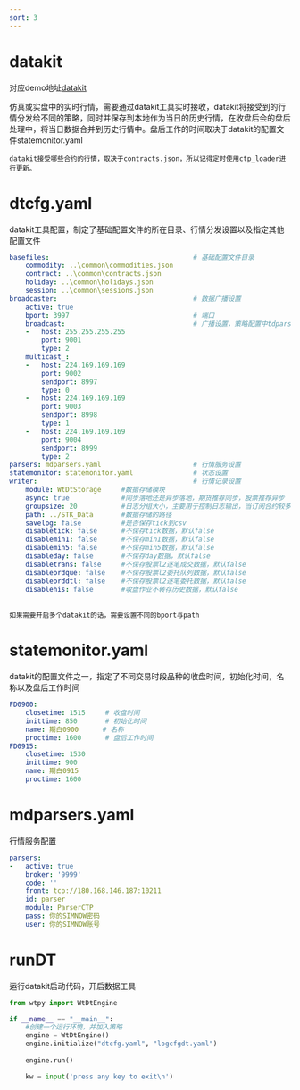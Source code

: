 ```yaml
---
sort: 3
---
```


# datakit

对应demo地址[datakit](https://github.com/ZzzzHeJ/WonderTrader-Learning-Notes/tree/demo/dataFeed)

仿真或实盘中的实时行情，需要通过datakit工具实时接收，datakit将接受到的行情分发给不同的策略，同时并保存到本地作为当日的历史行情，在收盘后会的盘后处理中，将当日数据合并到历史行情中。盘后工作的时间取决于datakit的配置文件statemonitor.yaml

```tip
datakit接受哪些合约的行情，取决于contracts.json，所以记得定时使用ctp_loader进行更新。
```

# dtcfg.yaml

datakit工具配置，制定了基础配置文件的所在目录、行情分发设置以及指定其他配置文件

```yaml
basefiles:                                    # 基础配置文件目录
    commodity: ..\common\commodities.json
    contract: ..\common\contracts.json
    holiday: ..\common\holidays.json
    session: ..\common\sessions.json
broadcaster:                                  # 数据广播设置
    active: true
    bport: 3997                               # 端口
    broadcast:                                # 广播设置，策略配置中tdparsers.yaml的配置需要与这个一致，否则无法接收到数据
    -   host: 255.255.255.255
        port: 9001
        type: 2
    multicast_:
    -   host: 224.169.169.169
        port: 9002
        sendport: 8997
        type: 0
    -   host: 224.169.169.169
        port: 9003
        sendport: 8998
        type: 1
    -   host: 224.169.169.169
        port: 9004
        sendport: 8999
        type: 2
parsers: mdparsers.yaml                       # 行情服务设置
statemonitor: statemonitor.yaml               # 状态设置
writer:                                       # 行情记录设置
    module: WtDtStorage     #数据存储模块
    async: true             #同步落地还是异步落地，期货推荐同步，股票推荐异步
    groupsize: 20           #日志分组大小，主要用于控制日志输出，当订阅合约较多时，推荐1000以上，当订阅的合约数较少时，推荐100以内
    path: ../STK_Data       #数据存储的路径
    savelog: false          #是否保存tick到csv
    disabletick: false      #不保存tick数据，默认false
    disablemin1: false      #不保存min1数据，默认false
    disablemin5: false      #不保存min5数据，默认false
    disableday: false       #不保存day数据，默认false
    disabletrans: false     #不保存股票l2逐笔成交数据，默认false
    disableordque: false    #不保存股票l2委托队列数据，默认false
    disableorddtl: false    #不保存股票l2逐笔委托数据，默认false
    disablehis: false       #收盘作业不转存历史数据，默认false
    

```

```tip
如果需要开启多个datakit的话，需要设置不同的bport与path
```

# statemonitor.yaml

datakit的配置文件之一，指定了不同交易时段品种的收盘时间，初始化时间，名称以及盘后工作时间

```yaml
FD0900:
    closetime: 1515     # 收盘时间
    inittime: 850       # 初始化时间
    name: 期白0900      # 名称
    proctime: 1600      # 盘后工作时间
FD0915:
    closetime: 1530
    inittime: 900
    name: 期白0915
    proctime: 1600
```

# mdparsers.yaml

行情服务配置

```yaml
parsers:
-   active: true
    broker: '9999'
    code: ''
    front: tcp://180.168.146.187:10211
    id: parser
    module: ParserCTP
    pass: 你的SIMNOW密码
    user: 你的SIMNOW账号
```

# runDT

运行datakit启动代码，开启数据工具

```python
from wtpy import WtDtEngine

if __name__ == "__main__":
    #创建一个运行环境，并加入策略
    engine = WtDtEngine()
    engine.initialize("dtcfg.yaml", "logcfgdt.yaml")
    
    engine.run()

    kw = input('press any key to exit\n')
```
